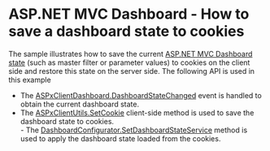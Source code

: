 # ASP.NET MVC Dashboard - How to save a dashboard state to cookies


<p>The sample illustrates how to save the current <a href="https://documentation.devexpress.com/Dashboard/119765/Building-the-Designer-and-Viewer-Applications/Web-Dashboard/ASP-NET-MVC-Dashboard-Extension/Manage-Dashboard-State">ASP.NET MVC Dashboard state</a> (such as master filter or parameter values) to cookies on the client side and restore this state on the server side. The following API is used in this example

* The <a href="https://documentation.devexpress.com/#Dashboard/DevExpressDashboardWebScriptsASPxClientDashboard_DashboardStateChangedtopic">ASPxClientDashboard.DashboardStateChanged</a> event is handled to obtain the current dashboard state.
* The <a href="https://documentation.devexpress.com/#AspNet/DevExpressWebScriptsASPxClientUtils_SetCookietopic">ASPxClientUtils.SetCookie</a> client-side method is used to save the dashboard state to cookies.<br>- The <a href="https://documentation.devexpress.com/Dashboard/DevExpress.DashboardWeb.DashboardConfigurator.SetDashboardStateService.method">DashboardConfigurator.SetDashboardStateService</a> method is used to apply the dashboard state loaded from the cookies.</p>

<br/>


